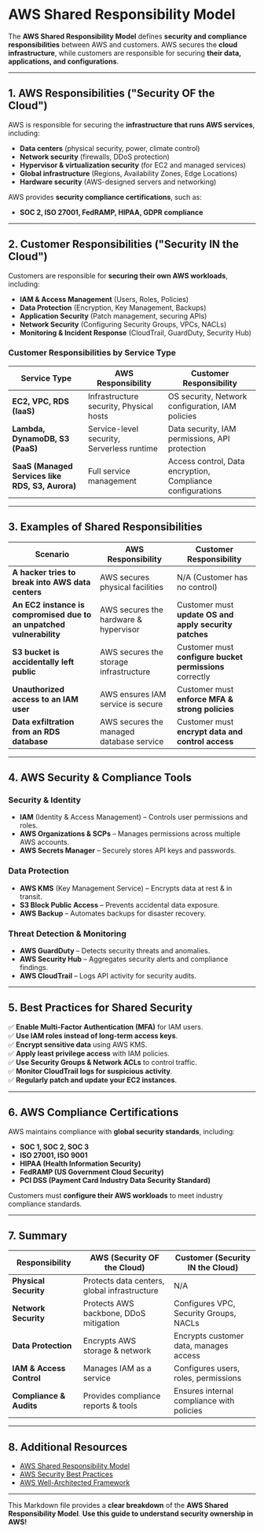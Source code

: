 # AWS Shared Responsibility Model

The **AWS Shared Responsibility Model** defines **security and compliance responsibilities** between AWS and customers. AWS secures the **cloud infrastructure**, while customers are responsible for securing **their data, applications, and configurations**.

---

## **1. AWS Responsibilities ("Security OF the Cloud")**
AWS is responsible for securing the **infrastructure that runs AWS services**, including:
- **Data centers** (physical security, power, climate control)
- **Network security** (firewalls, DDoS protection)
- **Hypervisor & virtualization security** (for EC2 and managed services)
- **Global infrastructure** (Regions, Availability Zones, Edge Locations)
- **Hardware security** (AWS-designed servers and networking)

AWS provides **security compliance certifications**, such as:
- **SOC 2, ISO 27001, FedRAMP, HIPAA, GDPR compliance**

---

## **2. Customer Responsibilities ("Security IN the Cloud")**
Customers are responsible for **securing their own AWS workloads**, including:
- **IAM & Access Management** (Users, Roles, Policies)
- **Data Protection** (Encryption, Key Management, Backups)
- **Application Security** (Patch management, securing APIs)
- **Network Security** (Configuring Security Groups, VPCs, NACLs)
- **Monitoring & Incident Response** (CloudTrail, GuardDuty, Security Hub)

### **Customer Responsibilities by Service Type**
| **Service Type** | **AWS Responsibility** | **Customer Responsibility** |
|-----------------|----------------------|---------------------------|
| **EC2, VPC, RDS (IaaS)** | Infrastructure security, Physical hosts | OS security, Network configuration, IAM policies |
| **Lambda, DynamoDB, S3 (PaaS)** | Service-level security, Serverless runtime | Data security, IAM permissions, API protection |
| **SaaS (Managed Services like RDS, S3, Aurora)** | Full service management | Access control, Data encryption, Compliance configurations |

---

## **3. Examples of Shared Responsibilities**
| **Scenario** | **AWS Responsibility** | **Customer Responsibility** |
|-------------|----------------------|---------------------------|
| **A hacker tries to break into AWS data centers** | AWS secures physical facilities | N/A (Customer has no control) |
| **An EC2 instance is compromised due to an unpatched vulnerability** | AWS secures the hardware & hypervisor | Customer must **update OS and apply security patches** |
| **S3 bucket is accidentally left public** | AWS secures the storage infrastructure | Customer must **configure bucket permissions** correctly |
| **Unauthorized access to an IAM user** | AWS ensures IAM service is secure | Customer must **enforce MFA & strong policies** |
| **Data exfiltration from an RDS database** | AWS secures the managed database service | Customer must **encrypt data and control access** |

---

## **4. AWS Security & Compliance Tools**
### **Security & Identity**
- **IAM** (Identity & Access Management) – Controls user permissions and roles.
- **AWS Organizations & SCPs** – Manages permissions across multiple AWS accounts.
- **AWS Secrets Manager** – Securely stores API keys and passwords.

### **Data Protection**
- **AWS KMS** (Key Management Service) – Encrypts data at rest & in transit.
- **S3 Block Public Access** – Prevents accidental data exposure.
- **AWS Backup** – Automates backups for disaster recovery.

### **Threat Detection & Monitoring**
- **AWS GuardDuty** – Detects security threats and anomalies.
- **AWS Security Hub** – Aggregates security alerts and compliance findings.
- **AWS CloudTrail** – Logs API activity for security audits.

---

## **5. Best Practices for Shared Security**
✅ **Enable Multi-Factor Authentication (MFA)** for IAM users.  
✅ **Use IAM roles instead of long-term access keys**.  
✅ **Encrypt sensitive data** using AWS KMS.  
✅ **Apply least privilege access** with IAM policies.  
✅ **Use Security Groups & Network ACLs** to control traffic.  
✅ **Monitor CloudTrail logs for suspicious activity**.  
✅ **Regularly patch and update your EC2 instances**.  

---

## **6. AWS Compliance Certifications**
AWS maintains compliance with **global security standards**, including:
- **SOC 1, SOC 2, SOC 3**
- **ISO 27001, ISO 9001**
- **HIPAA (Health Information Security)**
- **FedRAMP (US Government Cloud Security)**
- **PCI DSS (Payment Card Industry Data Security Standard)**

Customers must **configure their AWS workloads** to meet industry compliance standards.

---

## **7. Summary**
| **Responsibility** | **AWS (Security OF the Cloud)** | **Customer (Security IN the Cloud)** |
|-----------------|----------------------|---------------------------|
| **Physical Security** | Protects data centers, global infrastructure | N/A |
| **Network Security** | Protects AWS backbone, DDoS mitigation | Configures VPC, Security Groups, NACLs |
| **Data Protection** | Encrypts AWS storage & network | Encrypts customer data, manages access |
| **IAM & Access Control** | Manages IAM as a service | Configures users, roles, permissions |
| **Compliance & Audits** | Provides compliance reports & tools | Ensures internal compliance with policies |

---

## **8. Additional Resources**
- [AWS Shared Responsibility Model](https://aws.amazon.com/compliance/shared-responsibility-model/)
- [AWS Security Best Practices](https://aws.amazon.com/security/)
- [AWS Well-Architected Framework](https://aws.amazon.com/architecture/well-architected/)

---

This Markdown file provides a **clear breakdown** of the **AWS Shared Responsibility Model**. **Use this guide to understand security ownership in AWS!**
